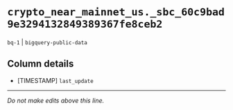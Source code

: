 # `crypto_near_mainnet_us._sbc_60c9bad9e3294132849389367fe8ceb2`
`bq-1` | `bigquery-public-data`

## Column details
* [TIMESTAMP] `last_update`

-------------------------------------------------------------------------------
*Do not make edits above this line.*
